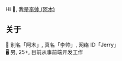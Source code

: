 Hi 👋, 我是[李帅 (阿木) ](https://twitter.com/shuai_li_)

## 关于

🌻 别名「阿木」, 真名「李帅」, 网络 ID「Jerry」    
🖥️ 男, 25+, 目前从事前端开发工作      

<!--
**JerryHub-dev/JerryHub-dev** is a ✨ _special_ ✨ repository because its `README.md` (this file) appears on your GitHub profile.

Here are some ideas to get you started:

- 🔭 I’m currently working on ...
- 🌱 I’m currently learning ...
- 👯 I’m looking to collaborate on ...
- 🤔 I’m looking for help with ...
- 💬 Ask me about ...
- 📫 How to reach me: ...
- 😄 Pronouns: ...
- ⚡ Fun fact: ...
-->
